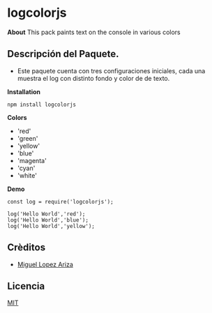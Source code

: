 # logcolorjs

**About** This pack paints text on the console in various colors

## Descripción del Paquete.

- Este paquete cuenta con tres configuraciones iniciales, cada una muestra el log con distinto fondo y color de de texto.

**Installation**
```npm
npm install logcolorjs
```

**Colors**
- 'red'
- 'green'
- 'yellow'
- 'blue'
- 'magenta'
- 'cyan'
- 'white'


**Demo**
```
const log = require('logcolorjs');

log('Hello World','red');
log('Hello World','blue');
log('Hello World','yellow');

```

## Crèditos
- [Miguel Lopez Ariza](http://miguellopezariza.com)

## Licencia
[MIT](https://opensource.org/licenses/MIT)
